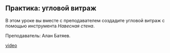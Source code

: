 ## Практика: угловой витраж

В этом уроке вы вместе с преподавателем создадите угловой витраж с помощью инструмента *Навесная стена*. 

Преподаватель: Алан Батяев. 

[video](https://player.softculture.cc/embed/online/ARC/ARC_59.21.12_L4-13_Practice_Curtain_Wall)